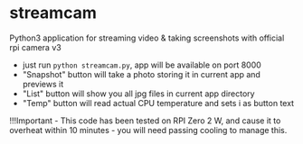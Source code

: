 # streamcam
Python3 application for streaming video &amp; taking screenshots with official rpi camera v3


- just run ```python streamcam.py```, app will be available on port 8000
- "Snapshot" button will take a photo storing it in current app and previews it
- "List" button will show you all jpg files in current app directory
- "Temp" button will read actual CPU temperature and sets i as button text


!!!Important - This code has been tested on RPI Zero 2 W, and cause it to overheat within 10 minutes - you will need passing cooling to manage this.
